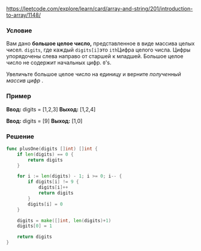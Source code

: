 
https://leetcode.com/explore/learn/card/array-and-string/201/introduction-to-array/1148/
### Условие
Вам дано **большое целое число,** представленное в виде массива целых чисел. `digits`, где каждый `digits[i]`это `ith`Цифра целого числа. Цифры упорядочены слева направо от старшей к младшей. Большое целое число не содержит начальных цифр. `0`'s.

Увеличьте большое целое число на единицу и верните _полученный массив цифр_ .
### Пример

**Ввод:** digits = [1,2,3]
**Выход:** [1,2,4]

**Ввод:** digits = [9]
**Выход:** [1,0]
### Решение

```go
func plusOne(digits []int) []int {
    if len(digits) == 0 {
		return digits
	}

	for i := len(digits) - 1; i >= 0; i-- {
		if digits[i] != 9 {
			digits[i]++
			return digits
		}
		digits[i] = 0
	}

	digits = make([]int, len(digits)+1)
	digits[0] = 1

	return digits
}
```


